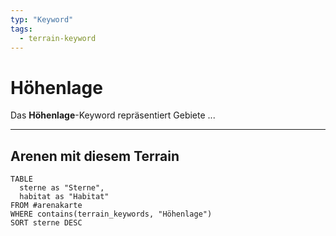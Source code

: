 ```yaml
---
typ: "Keyword"
tags:
  - terrain-keyword
---
```


# Höhenlage

Das **Höhenlage**-Keyword repräsentiert Gebiete ...

---
## Arenen mit diesem Terrain

```dataview
TABLE
  sterne as "Sterne",
  habitat as "Habitat"
FROM #arenakarte
WHERE contains(terrain_keywords, "Höhenlage")
SORT sterne DESC